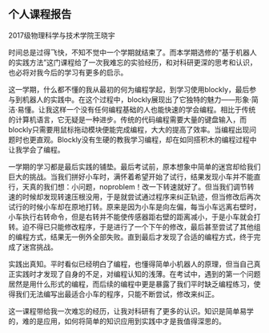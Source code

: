 

## 个人课程报告

2017级物理科学与技术学院王晓宇

时间总是过得飞快，不知不觉中一个学期就结束了。而本学期选修的“基于机器人的实践方法”这门课程给了一次我难忘的实验经历，和对科研更深的思考和认识，也必将对我今后的学习有更多的启示。

这一学期，什么都不懂的我从最初的何为编程学起，到学习使用blockly，最后参与到机器人的实践中。在这个过程中，blockly展现出了它独特的魅力——形象·简洁·易懂。让我这样一个没有任何编程基础的人也能快速的学会编程。相比于传统的计算机语言，它无疑是一种进步。传统的代码编程需要大量的键盘输入，而blockly只需要用鼠标拖动模块便能完成编程，大大的提高了效率。当编程出现问题时也更直观。Blockly没有生硬的教我学习编程，却在如同搭积木的编程过程中让我学会了编程。

一学期的学习都是最后实践的铺垫。最后考试前，原本想象中简单的迷宫却给我们巨大的挑战。当我们拼好小车时，满怀着希望开始了试行，结果发现小车并不能直行，天真的我们想：小问题，noproblem！改一下转速就好了。但当我们调节转速的时候却发现转速压根没用，于是就尝试通过程序来纠正轨迹，但当修改后再次试行的时候小车却在原地打转。原来是因为小车是向左偏，每当小车远离右壁时，小车执行右转命令，但是右转并不能使传感器距右壁的距离减小，于是小车就会打转。迫不得已只能修改程序，于是进行了一个下午的修改，最后甚至尝试了其他组的编程方式，结果无一例外全部失败。直到最后才发现了合适的编程方式，终于完成了迷宫挑战。

实践出真知。平时看似已经明白了编程，也懂得简单小机器人的原理，但当自己真正实践时才发现了自身的不足，对编程认知的浅薄。在考试中，遇到的第一个问题居然是用什么形式的编程，而后续的编程中更是暴露了我们平时缺乏编程练习，使得我们无法编写出最适合小车的程序，只能不断尝试，修改来纠正。

这一课程带给我一次难忘的经历，让我对科研有了更多的认识。知识是简单易学的，难的是应用，如何将简单的知识应用到实践中才是我值得深思的。

